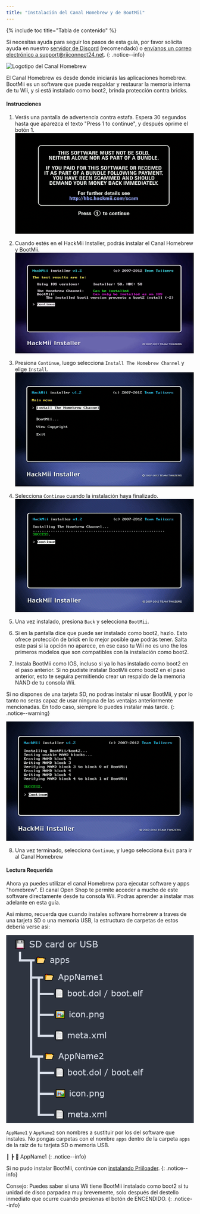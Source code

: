 ```yaml
---
title: "Instalación del Canal Homebrew y de BootMii"
---
```


{% include toc title="Tabla de contenido" %}

Si necesitas ayuda para seguir los pasos de esta guía, por favor solicita ayuda en nuestro [servidor de Discord](https://discord.gg/rc24) (recomendado) o [envíanos un correo electrónico a support@riiconnect24.net](mailto:support@riiconnect24.net).
{: .notice--info}

![Logotipo del Canal Homebrew](/images/hbc.png)

El Canal Homebrew es desde donde iniciarás las aplicaciones homebrew. BootMii es un software que puede respaldar y restaurar la memoria interna de tu Wii, y si está instalado como boot2, brinda protección contra bricks.

#### Instrucciones

1. Verás una pantalla de advertencia contra estafa. Espera 30 segundos hasta que aparezca el texto "Press 1 to continue", y después oprime el botón 1. ![Pantalla de advertencia contra estafa](/images/Wii/ScamScreen.png)

2. Cuando estés en el HackMii Installer, podrás instalar el Canal Homebrew y BootMii.![Resultados](/images/Wii/Results.png)

3. Presiona `Continue`, luego selecciona `Install The Homebrew Channel` y elige `Install`.![Instalar el Canal Homebrew](/images/Wii/InstallHomebrewChannel.png)

4. Selecciona `Continue` cuando la instalación haya finalizado.![Instalación del Canal Homebrew exitosa](/images/Wii/SuccessHBC.png)

5. Una vez instalado, presiona `Back` y selecciona `BootMii`.
6. Si en la pantalla dice que puede ser instalado como boot2, hazlo. Esto ofrece protección de brick en lo mejor posible que podrás tener. Salta este pasi si la opción no aparece, en ese caso tu Wii no es uno the los primeros modelos que son compatibles con la instalación como boot2.
7. Instala BootMii como IOS, incluso si ya lo has instalado como boot2 en el paso anterior. Si no pudiste instalar BootMii como boot2 en el paso anterior, esto te seguira permitiendo crear un respaldo de la memoria NAND de tu consola Wii.

Si no dispones de una tarjeta SD, no podras instalar ni usar BootMii, y por lo tanto no seras capaz de usar ninguna de las ventajas anteriormente mencionadas. En todo caso, siempre lo puedes instalar más tarde.
{: .notice--warning}

![Instalación de BootMii](/images/Wii/InstallBootMii.png)

8. Una vez terminado, selecciona `Continue`, y luego selecciona `Exit` para ir al Canal Homebrew

#### Lectura Requerida

Ahora ya puedes utilizar el canal Homebrew para ejecutar software y apps "homebrew". El canal Open Shop te permite acceder a mucho de este software directamente desde tu consola Wii. Podras aprender a instalar mas adelante en esta guía.

Asi mismo, recuerda que cuando instales software homebrew a traves de una tarjeta SD o una memoria USB, la estructura de carpetas de estos deberia verse asi:

![Estructura adecuada de carpetas de la tarjeta SD](images/Wii/FolderStructure.png)

`AppName1` y `AppName2` son nombres a sustituir por los del software que instales. No pongas carpetas con el nombre `apps` dentro de la carpeta `apps` de la raíz de tu tarjeta SD o memoria USB.

┃ ┣ 📂 AppName1
{: .notice--info}

Si no pudo instalar BootMii, continúe con [instalando Priiloader](priiloader).
{: .notice--info}

Consejo: Puedes saber si una Wii tiene BootMii instalado como boot2 si tu unidad de disco parpadea muy brevemente, solo después del destello inmediato que ocurre cuando presionas el botón de ENCENDIDO.
{: .notice--info}
